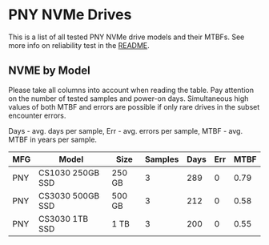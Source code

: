 PNY NVMe Drives
===============

This is a list of all tested PNY NVMe drive models and their MTBFs. See more
info on reliability test in the [README](https://github.com/bsdhw/SMART).

NVME by Model
------------

Please take all columns into account when reading the table. Pay attention on the
number of tested samples and power-on days. Simultaneous high values of both MTBF
and errors are possible if only rare drives in the subset encounter errors.

Days - avg. days per sample,
Err  - avg. errors per sample,
MTBF - avg. MTBF in years per sample.

| MFG       | Model              | Size   | Samples | Days  | Err   | MTBF |
|-----------|--------------------|--------|---------|-------|-------|------|
| PNY       | CS1030 250GB SSD   | 250 GB | 3       | 289   | 0     | 0.79   |
| PNY       | CS3030 500GB SSD   | 500 GB | 3       | 212   | 0     | 0.58   |
| PNY       | CS3030 1TB SSD     | 1 TB   | 3       | 200   | 0     | 0.55   |

